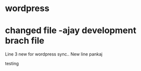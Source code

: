 # wordpress
# changed file -ajay development brach file
Line 3 new for wordpress sync..
New line pankaj



testing
